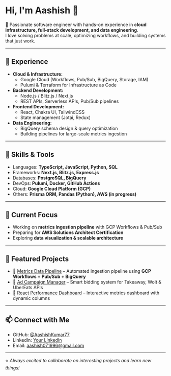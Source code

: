 # Hi, I'm Aashish 👋  

🚀 Passionate software engineer with hands-on experience in **cloud infrastructure, full-stack development, and data engineering**.  
I love solving problems at scale, optimizing workflows, and building systems that just work.  

---

## 💼 Experience
- **Cloud & Infrastructure:**  
  - Google Cloud (Workflows, Pub/Sub, BigQuery, Storage, IAM)  
  - Pulumi & Terraform for Infrastructure as Code  
- **Backend Development:**  
  - Node.js / Blitz.js / Next.js  
  - REST APIs, Serverless APIs, Pub/Sub pipelines  
- **Frontend Development:**  
  - React, Chakra UI, TailwindCSS  
  - State management (Jotai, Redux)  
- **Data Engineering:**  
  - BigQuery schema design & query optimization  
  - Building pipelines for large-scale metrics ingestion  

---

## 🔧 Skills & Tools
- Languages: **TypeScript, JavaScript, Python, SQL**  
- Frameworks: **Next.js, Blitz.js, Express.js**  
- Databases: **PostgreSQL, BigQuery**  
- DevOps: **Pulumi, Docker, GitHub Actions**  
- Cloud: **Google Cloud Platform (GCP)**  
- Others: **Prisma ORM, Pandas (Python), AWS (in progress)**  

---

## 📌 Current Focus
- Working on **metrics ingestion pipeline** with GCP Workflows & Pub/Sub  
- Preparing for **AWS Solutions Architect Certification**  
- Exploring **data visualization & scalable architecture**  

---

## 📂 Featured Projects
- 🔹 [Metrics Data Pipeline](#) – Automated ingestion pipeline using **GCP Workflows + Pub/Sub + BigQuery**  
- 🔹 [Ad Campaign Manager](#) – Smart bidding system for Takeaway, Wolt & UberEats APIs  
- 🔹 [React Performance Dashboard](#) – Interactive metrics dashboard with dynamic columns  

---

## 📫 Connect with Me
- GitHub: [@AashishKumar77](https://github.com/AashishKumar77)  
- LinkedIn: [Your LinkedIn](#)  
- Email: [aashish071996@gmail.com](mailto:aashish071996@gmail.com)  

---

⭐️ *Always excited to collaborate on interesting projects and learn new things!*
